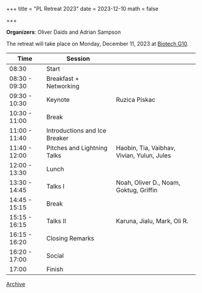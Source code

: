 +++
title = "PL Retreat 2023"
date = 2023-12-10
math = false

+++

**Organizers**: Oliver Daids and Adrian Sampson

The retreat will take place on Monday, December 11, 2023 at [Biotech G10](https://gradschool.cornell.edu/venue/biotechnology-building-room-g10/).


| Time           | Session                        |            |
|----------------|--------------------------------|------------|
| 08:30          | Start                          |            |
| 08:30 - 09:30  | Breakfast + Networking         |            |
| 09:30 - 10:30  | Keynote                        | Ruzica Piskac |
| 10:30 - 11:00  | Break                          |            |
| 11:00 - 11:40  | Introductions and Ice Breaker  |            |
| 11:40 - 12:00  | Pitches and Lightning Talks    | Haobin, Tia, Vaibhav, Vivian, Yulun, Jules |
| 12:00 - 13:30  | Lunch                          |            |
| 13:30 - 14:45  | Talks I                        | Noah, Oliver D., Noam, Goktug, Griffin |
| 14:45 - 15:15  | Break                          |            |
| 15:15 - 16:15  | Talks II                       | Karuna, Jialu, Mark, Oli R. |
| 16:15 - 16:20  | Closing Remarks                |            |
| 16:20 - 17:00  | Social                         |            |
| 17:00          | Finish                         |            |

[Archive](../)
